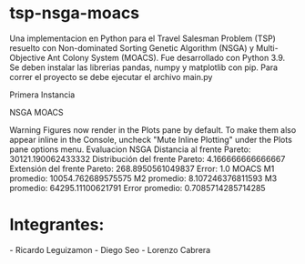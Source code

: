 <b> <h1> tsp-nsga-moacs </h1> </b>
Una implementacion en Python para el Travel Salesman Problem (TSP) resuelto con Non-dominated Sorting Genetic Algorithm (NSGA) y Multi-Objective Ant Colony System (MOACS).
Fue desarrollado con Python 3.9. Se deben instalar las librerias pandas, numpy y matplotlib con pip.
Para correr el proyecto se debe ejecutar el archivo main.py

Primera Instancia

NSGA
MOACS

 
Warning
Figures now render in the Plots pane by default. To make them also appear inline in the Console, uncheck "Mute Inline Plotting" under the Plots pane options menu.
 Evaluacion
NSGA
Distancia al frente Pareto:  30121.190062433332
Distribución del frente Pareto:  4.166666666666667
Extensión del frente Pareto:  268.8950561049837
Error:  1.0
MOACS
M1 promedio:  10054.762689575575
M2 promedio:  8.107246376811593
M3 promedio:  64295.11100621791
Error promedio:  0.7085714285714285

<h1> Integrantes: </h1>
- Ricardo Leguizamon
- Diego Seo
- Lorenzo Cabrera

